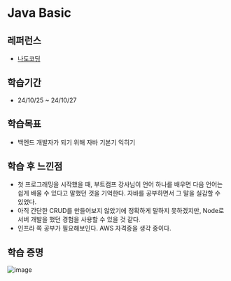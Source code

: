# Java Basic

## 레퍼런스
- [나도코딩](https://youtu.be/NQq0dOoEPUM?si=WDod4mVAhDbykYl7)

## 학습기간
- 24/10/25 ~ 24/10/27

## 학습목표
- 백엔드 개발자가 되기 위해 자바 기본기 익히기

## 학습 후 느낀점
- 첫 프로그래밍을 시작했을 때, 부트캠프 강사님이 언어 하나를 배우면 다음 언어는 쉽게 배울 수 있다고 말했던 것을 기억한다. 자바를 공부하면서 그 말을 실감할 수 있었다.
-  아직 간단한 CRUD를 만들어보지 않았기에 정확하게 말하지 못하겠지만, Node로 서버 개발을 했던 경험을 사용할 수 있을 것 같다.
-  인프라 쪽 공부가 필요해보인다. AWS 자격증을 생각 중이다.

## 학습 증명
![image](https://github.com/user-attachments/assets/df5d66a5-8451-406a-90d4-06b0966103a8)
